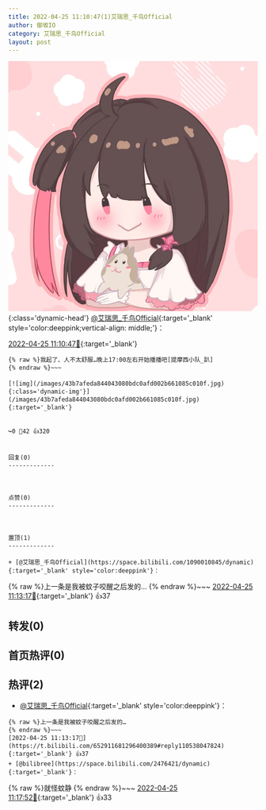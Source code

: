 ```yaml
---
title: 2022-04-25 11:10:47(1)艾瑞思_千鸟Official
author: 御坂IO
category: 艾瑞思_千鸟Official
layout: post
---
```


![img](/images/7e08840c56f251de28bdf766b647bd5fe9a5d50a.jpg){:class='dynamic-head'}
[@艾瑞思_千鸟Official](https://space.bilibili.com/1090010845/dynamic){:target='_blank' style='color:deeppink;vertical-align: middle;'}：

[2022-04-25 11:10:47🔗](https://t.bilibili.com/652911681296400389){:target='_blank'}

~~~
{% raw %}我起了、人不太舒服…晚上17:00左右开始播播吧[提摩西小队_趴]
{% endraw %}~~~

[![img](/images/43b7afeda844043080bdc0afd002b661085c010f.jpg){:class='dynamic-img'}](/images/43b7afeda844043080bdc0afd002b661085c010f.jpg){:target='_blank'}


↪️0 💬42 👍320


回复(0)
-------------



点赞(0)
-------------



置顶(1)
-------------

+ [@艾瑞思_千鸟Official](https://space.bilibili.com/1090010845/dynamic){:target='_blank' style='color:deeppink'}：
~~~
{% raw %}上一条是我被蚊子咬醒之后发的…
{% endraw %}~~~
[2022-04-25 11:13:17🔗](https://t.bilibili.com/652911681296400389#reply110538047824){:target='_blank'} 👍37


转发(0)
-------------



首页热评(0)
-------------



热评(2)
-------------

+ [@艾瑞思_千鸟Official](https://space.bilibili.com/1090010845/dynamic){:target='_blank' style='color:deeppink'}：
~~~
{% raw %}上一条是我被蚊子咬醒之后发的…
{% endraw %}~~~
[2022-04-25 11:13:17🔗](https://t.bilibili.com/652911681296400389#reply110538047824){:target='_blank'} 👍37
+ [@bilibree](https://space.bilibili.com/2476421/dynamic){:target='_blank'}：
~~~
{% raw %}就怪蚊静
{% endraw %}~~~
[2022-04-25 11:17:52🔗](https://t.bilibili.com/652911681296400389#reply110538435744){:target='_blank'} 👍33


